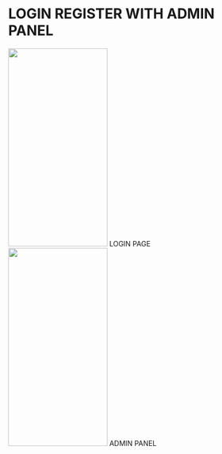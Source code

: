 # LOGIN REGISTER WITH ADMIN PANEL 
<div> 
<div style:"float:left;">
<img src="https://user-images.githubusercontent.com/118901793/211683425-274b88ab-8d20-4a49-8852-897704e3d68f.jpg" width="200" height="400" />
  LOGIN PAGE
 </div>
      <div style:"float:right;">
         <img src="https://user-images.githubusercontent.com/118901793/211683964-3f037683-45e1-43ac-93b5-21c7212a2f51.jpg" width="200" height="400" /> 
        ADMIN PANEL
        </div>
 </div>

